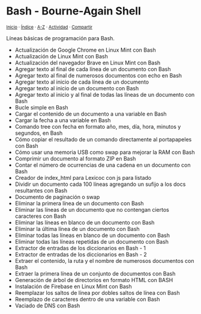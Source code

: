 # Bash - Bourne-Again Shell
<sup>[Inicio](../index.md) · [Índice](../indices/programacion.md) · [A-Z](../indices/alfabetico.md) · [Actividad](../indices/actividad.md) · [Compartir](https://x.com/intent/tweet?text=L%C3%ADneas%20b%C3%A1sicas%20de%20programaci%C3%B3n%20para%20Bash%20-%20Bourne-Again%20Shell.%0A%E2%86%92%20https%3A%2F%2Fjucardus.github.io%2Findices%2Fbash.html%0A%0A%23bash_jucardus%20%23indcs_jucardus%0A%40jucardus)</sup>

Líneas básicas de programación para Bash.

* Actualización de Google Chrome en Linux Mint con Bash
* Actualización de Linux Mint con Bash
* Actualización del navegador Brave en Linux Mint con Bash
* Agregar texto al final de cada línea de un documento con Bash
* Agregar texto al final de numerosos documentos con echo en Bash
* Agregar texto al inicio de cada línea de un documento
* Agregar texto al inicio de un documento con Bash
* Agregar texto al inicio y al final de todas las líneas de un documento con Bash
* Bucle simple en Bash
* Cargar el contenido de un documento a una variable en Bash
* Cargar la fecha a una variable en Bash
* Comando tree con fecha en formato año, mes, día, hora, minutos y segundos, en Bash
* Cómo copiar el resultado de un comando directamente al portapapeles con Bash
* Cómo usar una memoria USB como swap para mejorar la RAM con Bash
* Comprimir un documento al formato ZIP en Bash
* Contar el número de ocurrencias de una cadena en un documento con Bash
* Creador de index_html para Lexicoc con js para listado
* Dividir un documento cada 100 líneas agregando un sufijo a los docs resultantes con Bash
* Documento de paginación o swap
* Eliminar la primera línea de un documento con Bash
* Eliminar las líneas de un documento que no contengan ciertos caracteres con Bash
* Eliminar las líneas en blanco de un documento con Bash
* Eliminar la última línea de un documento con Bash
* Eliminar todas las líneas en blanco de un documento con Bash
* Eliminar todas las líneas repetidas de un documento con Bash
* Extractor de entradas de los diccionarios en Bash - 1
* Extractor de entradas de los diccionarios en Bash - 2
* Extraer el contenido, la ruta y el nombre de numerosos documentos con Bash
* Extraer la primera línea de un conjunto de documentos con Bash
* Generación de árbol de directorios en formato HTML con BASH
* Instalación de Firebase en Linux Mint con Bash
* Reemplazar los saltos de línea por dobles saltos de línea con Bash
* Reemplazo de caracteres dentro de una variable con Bash
* Vaciado de DNS con Bash
